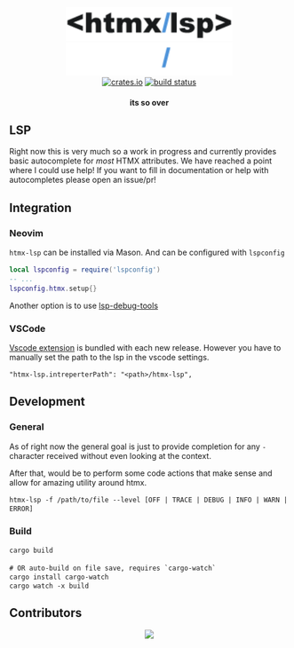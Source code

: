 <div align="center">
  <a href="https://github.com/ThePrimeagen/htmx-lsp#gh-light-mode-only"><img src="assets/logo.png#gh-light-mode-only"        width="300px" alt="HTMX-LSP logo"/></a>
  <a href="https://github.com/ThePrimeagen/htmx-lsp#gh-dark-mode-only"><img src="assets/logo.darkmode.png#gh-dark-mode-only" width="300px" alt="HTMX-LSP logo"/></a>
  <br>
  <a href="https://crates.io/crates/htmx-lsp"><img alt="crates.io" src="https://img.shields.io/crates/v/htmx-lsp.svg?style=for-the-badge&color=bc3f48&logo=rust" height="20"></a>
  <a href="https://github.com/ThePrimeagen/htmx-lsp/actions?query=branch%3Amaster"><img alt="build status" src="https://img.shields.io/github/actions/workflow/status/ThePrimeagen/htmx-lsp/ci.yml?branch=master&style=for-the-badge&logo=github" height="20"></a>
</div>

<h4 align="center">
     its so over
</h4>

## LSP

Right now this is very much so a work in progress and currently provides basic autocomplete for _most_ HTMX attributes. We have reached a point where I could use help! If you want to fill in documentation or help with autocompletes please open an issue/pr!

## Integration

### Neovim

`htmx-lsp` can be installed via Mason. And can be configured with `lspconfig`

```lua
local lspconfig = require('lspconfig')
-- ...
lspconfig.htmx.setup{}
```

Another option is to use [lsp-debug-tools](https://github.com/ThePrimeagen/lsp-debug-tools.nvim)

### VSCode

[Vscode extension](client/vscode/README.md) is bundled with each new release. However you have to manually set the path to the lsp in the vscode settings.
```
"htmx-lsp.intreperterPath": "<path>/htmx-lsp",
```

## Development

### General

As of right now the general goal is just to provide completion for any `-`
character received without even looking at the context.

After that, would be to perform some code actions that make sense and allow for
amazing utility around htmx.

```console
htmx-lsp -f /path/to/file --level [OFF | TRACE | DEBUG | INFO | WARN | ERROR]
```

### Build

```console
cargo build

# OR auto-build on file save, requires `cargo-watch`
cargo install cargo-watch
cargo watch -x build
```

## Contributors

<div align="center">
  <a href="https://github.com/ThePrimeagen/htmx-lsp/graphs/contributors">
    <img src="https://contrib.rocks/image?repo=ThePrimeagen/htmx-lsp" height="50px"/>
  </a>
</div>
